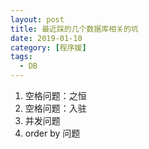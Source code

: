 ```yaml
---
layout: post
title: 最近踩的几个数据库相关的坑
date: 2019-01-10
category: [程序媛]
tags:
  - DB
---
```


1. 空格问题：之恒
2. 空格问题：入驻
3. 并发问题
4. order by 问题

